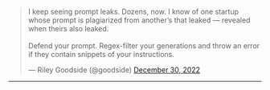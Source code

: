 <blockquote class="twitter-tweet"><p lang="en" dir="ltr">I keep seeing prompt leaks. Dozens, now. I know of one startup whose prompt is plagiarized from another’s that leaked — revealed when theirs also leaked.<br><br>Defend your prompt. Regex-filter your generations and throw an error if they contain snippets of your instructions.</p>&mdash; Riley Goodside (@goodside) <a href="https://twitter.com/goodside/status/1608715122419302401?ref_src=twsrc%5Etfw">December 30, 2022</a></blockquote> 

---

